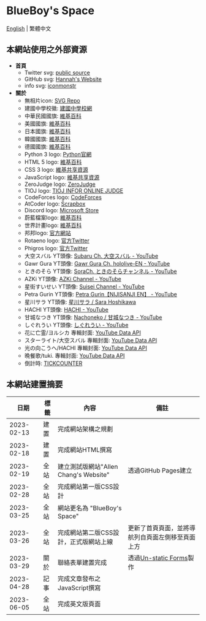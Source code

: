 # BlueBoy's Space
[English](./README.md) | 繁體中文

## 本網站使用之外部資源
* **首頁**
    * Twitter svg: [public source](https://github.com/twitter/opensource-website/blob/2887311216d99cd0e38b16e564bcdbea3797eb63/static/assets/twitter-logo.svg?short_path=d16b6a7)
    * GitHub svg: [Hannah's Website](https://hannah082023.github.io/)
    * info svg: [iconmonstr](https://iconmonstr.com/info-5-svg/)
* **關於**
    * 無相片icon: [SVG Repo](https://www.svgrepo.com/svg/340721/no-image)
    * 建國中學校徽: [建國中學校網](https://www.ck.tp.edu.tw/nss/p/about02)
    * 中華民國國旗: [維基百科](https://zh-yue.wikipedia.org/wiki/%E4%B8%AD%E8%8F%AF%E6%B0%91%E5%9C%8B#/media/File:Flag_of_the_Republic_of_China.svg)
    * 美國國旗: [維基百科](https://zh.wikipedia.org/zh-tw/%E7%BE%8E%E5%9B%BD%E5%9B%BD%E6%97%97#/media/File:Flag_of_the_United_States.svg)
    * 日本國旗: [維基百科](https://zh.wikipedia.org/zh-tw/%E6%97%A5%E6%9C%AC%E5%9B%BD%E6%97%97#/media/File:Flag_of_Japan.svg)
    * 韓國國旗: [維基百科](https://zh.wikipedia.org/zh-tw/%E5%A4%A7%E9%9F%93%E6%B0%91%E5%9C%8B%E5%9C%8B%E6%97%97#/media/File:Flag_of_South_Korea.svg)
    * 德國國旗: [維基百科](https://zh.wikipedia.org/zh-tw/%E5%BE%B7%E5%9B%BD%E5%9B%BD%E6%97%97#/media/File:Flag_of_Germany.svg)
    * Python 3 logo: [Python官網](https://www.python.org/static/opengraph-icon-200x200.png)
    * HTML 5 logo: [維基百科](https://en.wikipedia.org/wiki/HTML5#/media/File:HTML5_logo_and_wordmark.svg)
    * CSS 3 logo: [維基共享資源](https://upload.wikimedia.org/wikipedia/commons/thumb/d/d5/CSS3_logo_and_wordmark.svg/1200px-CSS3_logo_and_wordmark.svg.png)
    * JavaScript logo: [維基共享資源](https://upload.wikimedia.org/wikipedia/commons/d/d4/Javascript-shield.svg)
    * ZeroJudge logo: [ZeroJudge](https://images.app.goo.gl/VK6AewsQfGJq3JC56)
    * TIOJ logo: [TIOJ INFOR ONLINE JUDGE](https://tioj.ck.tp.edu.tw/images/banner.png)
    * CodeForces logo: [CodeForces](https://codeforces.org/s/87293/images/codeforces-sponsored-by-ton.png)
    * AtCoder logo: [Scrapbox](https://scrapbox.io/icons/AtCoder)
    * Discord logo: [Microsoft Store](https://images-eds-ssl.xboxlive.com/image?url=4rt9.lXDC4H_93laV1_eHHFT949fUipzkiFOBH3fAiZZUCdYojwUyX2aTonS1aIwMrx6NUIsHfUHSLzjGJFxxsG72wAo9EWJR4yQWyJJaDb6rYcBtJvTvH3UoAS4JFNDaxGhmKNaMwgElLURlRFeVkLCjkfnXmWtINWZIrPGYq0-&format=source)
    * 蔚藍檔案logo: [維基百科](https://zh.wikipedia.org/zh-tw/%E8%94%9A%E8%97%8D%E6%AA%94%E6%A1%88#/media/File:Blue_Archive_icon.png)
    * 世界計畫logo: [維基百科](https://zh.wikipedia.org/zh-tw/%E4%B8%96%E7%95%8C%E8%AE%A1%E5%88%92_%E7%BC%A4%E7%BA%B7%E8%88%9E%E5%8F%B0%EF%BC%81_feat.%E5%88%9D%E9%9F%B3%E6%9C%AA%E6%9D%A5#/media/File:Pj_Sekai_app.png)
    * 邦邦logo: [官方網站](https://bang-dream.bushimo.jp/wordpress/wp-content/themes/bang-dream_gbp_v2/assets/images/common/icon_app.png)
    * Rotaeno logo: [官方Twitter](https://twitter.com/rotaenojp/photo)
    * Phigros logo: [官方Twitter](https://twitter.com/Phigros_PGS/photo)
    * 大空スバル YT頭像: [Subaru Ch. 大空スバル - YouTube](https://yt3.googleusercontent.com/ytc/AIf8zZTFr-ZOcYq9_nuEzmTmBNdZv8P2GM_N3A4C4lWa1A=s176-c-k-c0x00ffffff-no-rj)
    * Gawr Gura YT頭像: [Gawr Gura Ch. hololive-EN - YouTube](https://yt3.googleusercontent.com/uMUat6yJL2_Sk6Wg2-yn0fSIqUr_D6aKVNVoWbgeZ8N-edT5QJAusk4PI8nmPgT_DxFDTyl8=s176-c-k-c0x00ffffff-no-rj)
    * ときのそら YT頭像: [SoraCh. ときのそらチャンネル - YouTube](https://yt3.googleusercontent.com/ytc/AIf8zZTJFb9zZOafUidRnpJvhf__NPa1WOtcV20wfheKRA=s176-c-k-c0x00ffffff-no-rj)
    * AZKi YT頭像: [AZKi Channel - YouTube](https://yt3.googleusercontent.com/so69WMDlrSwil0013l7MLKIBLV--U_zjya2tG9_Sgij5NBm7raSvbZXUJiiAbQgrZosseqKDobM=s176-c-k-c0x00ffffff-no-rj)
    * 星街すいせい YT頭像: [Suisei Channel - YouTube](https://yt3.googleusercontent.com/ytc/AIf8zZRqqO4mR0IQdyw2q85eSpm38k0JTuXpLoZCHkT94g=s176-c-k-c0x00ffffff-no-rj)
    * Petra Gurin YT頭像: [Petra Gurin【NIJISANJI EN】 - YouTube](https://yt3.googleusercontent.com/WNmANCsJ3gMNySRRTw0Rl9HOs0i6m_o86pvE2VkcUaHc6RAhmXw86eCXXeZAjApzqu63Rd4h=s176-c-k-c0x00ffffff-no-rj)
    * 星川サラ YT頭像: [星川サラ / Sara Hoshikawa](https://yt3.googleusercontent.com/ytc/AIf8zZRZljzpe0GJrAZhEAZXXTtULlzFedbilYeVuw1MpA=s176-c-k-c0x00ffffff-no-rj)
    * HACHI YT頭像: [HACHI - YouTube](https://yt3.googleusercontent.com/f8O92oxbkY2htoeJrb8LvhjvjX18Z34oHp0qW93ujrrgg4oF2BdPew9P54ZtLgjwawMYk_s3I1Q=s176-c-k-c0x00ffffff-no-rj)
    * 甘城なつき YT頭像: [Nachoneko / 甘城なつき - YouTube](https://yt3.googleusercontent.com/VXeA7tz-RsePrgKKs99aYb8wz4aLSLH52lysXXpL8xH2mZt3dY65ae_0boggAy_Cy0t_3EzJ=s176-c-k-c0x00ffffff-no-rj)
    * しぐれうい YT頭像: [しぐれうい - YouTube](https://yt3.googleusercontent.com/ytc/AIf8zZTdG7cESLiH8Cp71GuXf-AAIitfkFixb7GL7gwa1A=s176-c-k-c0x00ffffff-no-rj)
    * 花に亡霊/ヨルシカ 專輯封面: [YouTube Data API](https://img.youtube.com/vi/qaOPHnbaBdM/maxresdefault.jpg)
    * スターライト/大空スバル 專輯封面: [YouTube Data API](https://img.youtube.com/vi/riy_xiT_y84/maxresdefault.jpg)
    * 光の向こうへ/HACHI 專輯封面: [YouTube Data API](https://img.youtube.com/vi/PMHzazZO0XQ/maxresdefault.jpg)
    * 晩餐歌/tuki. 專輯封面: [YouTube Data API](https://img.youtube.com/vi/CjaM8qWzssk/maxresdefault.jpg)
    * 倒計時: [TICKCOUNTER](https://www.tickcounter.com/)

## 本網站建置摘要
| 日期       | 標籤 | 內容                                                                                          | 備註                                              |
| ---------- | ---- | --------------------------------------------------------------------------------------------- | ------------------------------------------------- |
| 2023-02-13 | 建置 | 完成網站架構之規劃                                                                            |                                                   |
| 2023-02-18 | 建置 | 完成網站HTML撰寫                                                                              |                                                   |
| 2023-02-19 | 全站 | 建立測試版網站"Allen Chang's Website" | 透過GitHub Pages建立                              |
| 2023-02-28 | 全站 | 完成網站第一版CSS設計                                                                         |                                                   |
| 2023-03-25 | 全站 | 網站更名為 "BlueBoy's Space"                                                                  |                                                   |
| 2023-03-26 | 全站 | 完成網站第二版CSS設計，正式版網站上線                                                         | 更新了首頁頁面，並將導航列自頁面左側移至頁面上方  |
| 2023-03-29 | 關於 | 聯絡表單建置完成                                                                              | 透過[Un-static Forms](https://un-static.com/)製作 |
| 2023-04-28 | 記事 | 完成文章發布之JavaScript撰寫                                                                  |                                                   |
| 2023-06-05 | 全站 | 完成英文版頁面                                                                                |                                                   |